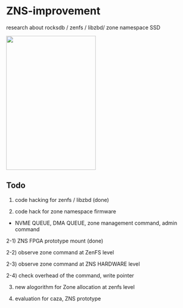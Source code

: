 # ZNS-improvement
research about rocksdb / zenfs / libzbd/ zone namespace SSD

<img src="https://user-images.githubusercontent.com/81512075/208292592-21d26151-34a6-4847-8c02-e8bf0ae9955e.png" width=240 height=360 /> 

## Todo 
1) code hacking for zenfs / libzbd (done)

2) code hack for zone namespace firmware
- NVME QUEUE, DMA QUEUE, zone management command, admin command

2-1) ZNS FPGA prototype mount (done)

2-2) observe zone command at ZenFS level

2-3) observe zone command at ZNS HARDWARE level

2-4) check overhead of the command, write pointer

3) new alogorithm for Zone allocation at zenfs level

4) evaluation for caza, ZNS prototype
